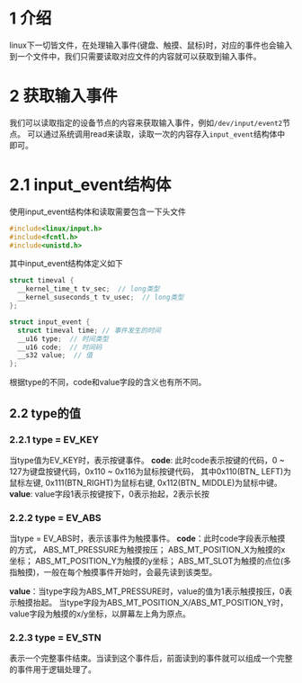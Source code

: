 # 1 介绍
linux下一切皆文件，在处理输入事件(键盘、触摸、鼠标)时，对应的事件也会输入到一个文件中，我们只需要读取对应文件的内容就可以获取到输入事件。

# 2 获取输入事件
我们可以读取指定的设备节点的内容来获取输入事件，例如`/dev/input/event2`节点。
可以通过系统调用read来读取，读取一次的内容存入`input_event`结构体中即可。

# 2.1 input_event结构体
使用input_event结构体和读取需要包含一下头文件
```c++
#include<linux/input.h>
#include<fcntl.h>
#include<unistd.h>
```
其中input_event结构体定义如下
```c++
struct timeval {
  __kernel_time_t tv_sec;  // long类型
  __kernel_suseconds_t tv_usec;  // long类型
};

struct input_event {
  struct timeval time; // 事件发生的时间
  __u16 type;  // 时间类型
  __u16 code;  // 时间码
  __s32 value;  // 值
};
```
根据type的不同，code和value字段的含义也有所不同。
## 2.2 type的值
### 2.2.1 type = EV_KEY
当type值为EV_KEY时，表示按键事件。
**code**: 此时code表示按键的代码，0 ~ 127为键盘按键代码，0x110 ~ 0x116为鼠标按键代码， 其中0x110(BTN_ LEFT)为鼠标左键, 0x111(BTN_RIGHT)为鼠标右键, 0x112(BTN_ MIDDLE)为鼠标中键。
**value**: value字段1表示按键按下，0表示抬起，2表示长按

### 2.2.2 type = EV_ABS
当type = EV_ABS时，表示该事件为触摸事件。
**code**：此时code字段表示触摸的方式，
ABS_MT_PRESSURE为触摸按压；
ABS_MT_POSITION_X为触摸的x坐标；
ABS_MT_POSITION_Y为触摸的y坐标；
ABS_MT_SLOT为触摸的点位(多指触摸)，一般在每个触摸事件开始时，会最先读到该类型。

**value**：当type字段为ABS_MT_PRESSURE时，value的值为1表示触摸按压，0表示触摸抬起。
当type字段为ABS_MT_POSITION_X/ABS_MT_POSITION_Y时，value字段为触摸的x/y坐标，以屏幕左上角为原点。

### 2.2.3 type = EV_STN
表示一个完整事件结束。当读到这个事件后，前面读到的事件就可以组成一个完整的事件用于逻辑处理了。